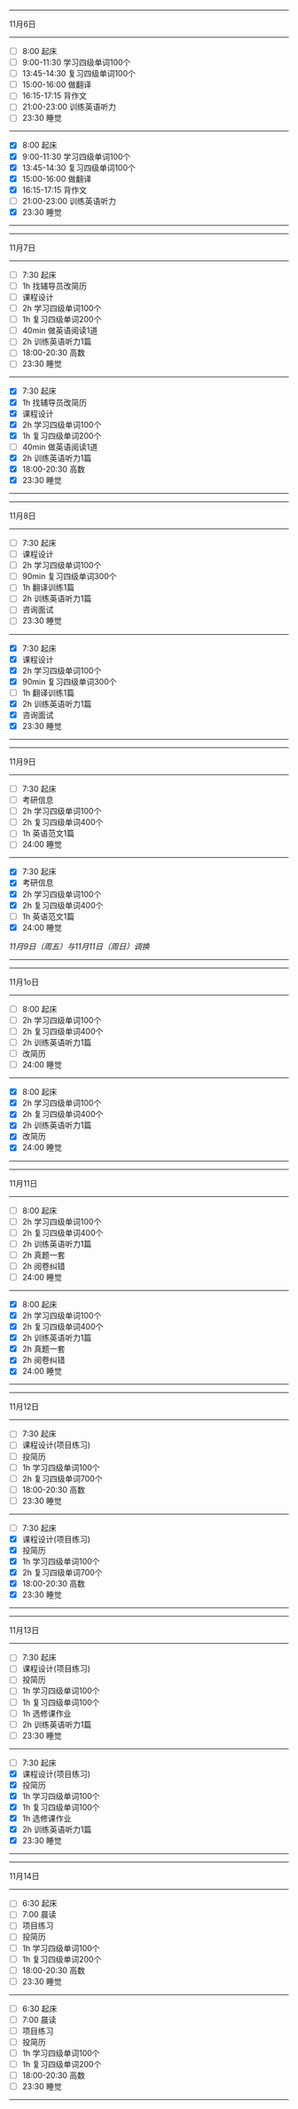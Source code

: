 ___
11月6日
***
- [ ] 8:00  起床
- [ ] 9:00-11:30  学习四级单词100个
- [ ] 13:45-14:30  复习四级单词100个
- [ ] 15:00-16:00  做翻译
- [ ] 16:15-17:15  背作文
- [ ] 21:00-23:00  训练英语听力
- [ ] 23:30  睡觉
***
- [x] 8:00  起床
- [x] 9:00-11:30  学习四级单词100个
- [x] 13:45-14:30  复习四级单词100个
- [x] 15:00-16:00  做翻译
- [x] 16:15-17:15  背作文
- [ ] 21:00-23:00  训练英语听力
- [x] 23:30  睡觉
___

___
11月7日
***
- [ ] 7:30  起床
- [ ] 1h 找辅导员改简历
- [ ] 课程设计
- [ ] 2h 学习四级单词100个
- [ ] 1h 复习四级单词200个
- [ ] 40min 做英语阅读1道
- [ ] 2h 训练英语听力1篇
- [ ] 18:00-20:30 高数
- [ ] 23:30 睡觉
***
- [x] 7:30  起床
- [x] 1h 找辅导员改简历
- [x] 课程设计
- [x] 2h 学习四级单词100个
- [x] 1h 复习四级单词200个
- [ ] 40min 做英语阅读1道
- [x] 2h 训练英语听力1篇
- [x] 18:00-20:30 高数
- [x] 23:30 睡觉
___

___
11月8日
***
- [ ] 7:30  起床
- [ ] 课程设计
- [ ] 2h 学习四级单词100个
- [ ] 90min 复习四级单词300个
- [ ] 1h 翻译训练1篇
- [ ] 2h 训练英语听力1篇
- [ ] 咨询面试
- [ ] 23:30 睡觉
***
- [x] 7:30  起床
- [x] 课程设计
- [x] 2h 学习四级单词100个
- [x] 90min 复习四级单词300个
- [ ] 1h 翻译训练1篇
- [x] 2h 训练英语听力1篇
- [x] 咨询面试
- [x] 23:30 睡觉
___

___
11月9日
***
- [ ] 7:30  起床
- [ ] 考研信息
- [ ] 2h 学习四级单词100个
- [ ] 2h 复习四级单词400个
- [ ] 1h 英语范文1篇
- [ ] 24:00 睡觉
***
- [x] 7:30  起床
- [x] 考研信息
- [x] 2h 学习四级单词100个
- [x] 2h 复习四级单词400个
- [ ] 1h 英语范文1篇
- [x] 24:00 睡觉
  
*11月9日（周五）与11月11日（周日）调换*
___

___
11月1o日
***
- [ ] 8:00  起床
- [ ] 2h 学习四级单词100个
- [ ] 2h 复习四级单词400个
- [ ] 2h 训练英语听力1篇
- [ ] 改简历
- [ ] 24:00 睡觉
***
- [x] 8:00  起床
- [x] 2h 学习四级单词100个
- [x] 2h 复习四级单词400个
- [x] 2h 训练英语听力1篇
- [x] 改简历
- [x] 24:00 睡觉
___

___
11月11日
***
- [ ] 8:00  起床
- [ ] 2h 学习四级单词100个
- [ ] 2h 复习四级单词400个
- [ ] 2h 训练英语听力1篇
- [ ] 2h 真题一套
- [ ] 2h 阅卷纠错
- [ ] 24:00 睡觉
***
- [x] 8:00  起床
- [x] 2h 学习四级单词100个
- [x] 2h 复习四级单词400个
- [x] 2h 训练英语听力1篇
- [x] 2h 真题一套
- [x] 2h 阅卷纠错
- [x] 24:00 睡觉
___

___
11月12日
***
- [ ] 7:30  起床
- [ ] 课程设计(项目练习)
- [ ] 投简历
- [ ] 1h 学习四级单词100个
- [ ] 2h 复习四级单词700个
- [ ] 18:00-20:30 高数
- [ ] 23:30 睡觉
***
- [ ] 7:30  起床
- [x] 课程设计(项目练习)
- [x] 投简历
- [x] 1h 学习四级单词100个
- [x] 2h 复习四级单词700个
- [x] 18:00-20:30 高数
- [x] 23:30 睡觉
___

___
11月13日
***
- [ ] 7:30  起床
- [ ] 课程设计(项目练习)
- [ ] 投简历
- [ ] 1h 学习四级单词100个
- [ ] 1h 复习四级单词100个
- [ ] 1h 选修课作业
- [ ] 2h 训练英语听力1篇
- [ ] 23:30 睡觉
***
- [ ] 7:30  起床
- [x] 课程设计(项目练习)
- [x] 投简历
- [x] 1h 学习四级单词100个
- [x] 1h 复习四级单词100个
- [x] 1h 选修课作业
- [x] 2h 训练英语听力1篇
- [x] 23:30 睡觉
___

___
11月14日
***
- [ ] 6:30  起床
- [ ] 7:00  晨读
- [ ] 项目练习
- [ ] 投简历
- [ ] 1h 学习四级单词100个
- [ ] 1h 复习四级单词200个
- [ ] 18:00-20:30 高数
- [ ] 23:30 睡觉
***
- [ ] 6:30  起床
- [ ] 7:00  晨读
- [ ] 项目练习
- [ ] 投简历
- [ ] 1h 学习四级单词100个
- [ ] 1h 复习四级单词200个
- [ ] 18:00-20:30 高数
- [ ] 23:30 睡觉
___